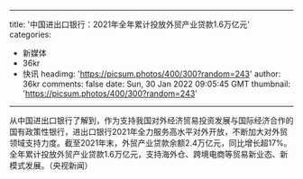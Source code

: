 
---
title: '中国进出口银行：2021年全年累计投放外贸产业贷款1.6万亿元'
categories: 
 - 新媒体
 - 36kr
 - 快讯
headimg: 'https://picsum.photos/400/300?random=243'
author: 36kr
comments: false
date: Sun, 30 Jan 2022 09:05:45 GMT
thumbnail: 'https://picsum.photos/400/300?random=243'
---

<div>   
从中国进出口银行了解到，作为支持我国对外经济贸易投资发展与国际经济合作的国有政策性银行，进出口银行2021年全力服务高水平对外开放，不断加大对外贸领域支持力度。截至2021年末，外贸产业贷款余额2.4万亿元，同比增长超17%。全年累计投放外贸产业贷款1.6万亿元，支持海外仓、跨境电商等贸易新业态、新模式发展。（央视新闻）  
</div>
            